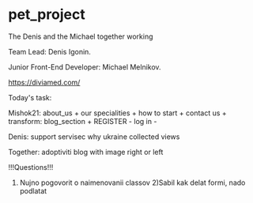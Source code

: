 # pet_project
The Denis and the Michael together working

Team Lead: Denis Igonin.

Junior Front-End Developer: Michael Melnikov.

https://diviamed.com/


Today's task:

Mishok21:
about_us                 +
our specialities         +
how to start             +
contact us               +
transform: blog_section  +
REGISTER                 -
log in                   -

Denis:
support servisec
why ukraine
collected views


Together:
adoptiviti
blog with image right or left


!!!Questions!!!
1) Nujno pogovorit o naimenovanii classov
2)Sabil kak delat formi, nado podlatat